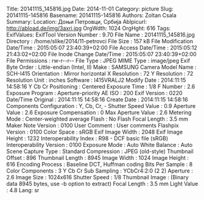 Title: 20141115_145816.jpg
Date: 2014-11-01
Category: picture
Slug: 20141115-145816
Basename: 20141115-145816
Authors: Zoltan Csala
Summary:
Location: Доњи Петровци, Србија
Ablpicurl: http://abload.de/img/3axri.jpg
OrgWdth: 1024
OrgHght: 616
Tags:
ExifValues: ExifTool Version Number : 9.70
            File Name : 20141115_145816.jpg
            Directory : /home/slike/2014/11-petrovci
            File Size : 157 kB
            File Modification Date/Time : 2015:05:07 23:40:39+02:00
            File Access Date/Time : 2015:05:12 21:43:02+02:00
            File Inode Change Date/Time : 2015:05:07 23:40:39+02:00
            File Permissions : rw-r--r--
            File Type : JPEG
            MIME Type : image/jpeg
            Exif Byte Order : Little-endian (Intel, II)
            Make : SAMSUNG
            Camera Model Name : SCH-I415
            Orientation : Mirror horizontal
            X Resolution : 72
            Y Resolution : 72
            Resolution Unit : inches
            Software : I415VRALJ2
            Modify Date : 2014:11:15 14:58:16
            Y Cb Cr Positioning : Centered
            Exposure Time : 1/8
            F Number : 2.6
            Exposure Program : Aperture-priority AE
            ISO : 200
            Exif Version : 0220
            Date/Time Original : 2014:11:15 14:58:16
            Create Date : 2014:11:15 14:58:16
            Components Configuration : Y, Cb, Cr, -
            Shutter Speed Value : 0.9
            Aperture Value : 2.6
            Exposure Compensation : 0
            Max Aperture Value : 2.6
            Metering Mode : Center-weighted average
            Flash : No Flash
            Focal Length : 3.5 mm
            Maker Note Version : 0100
            User Comment : User comments
            Flashpix Version : 0100
            Color Space : sRGB
            Exif Image Width : 2048
            Exif Image Height : 1232
            Interoperability Index : R98 - DCF basic file (sRGB)
            Interoperability Version : 0100
            Exposure Mode : Auto
            White Balance : Auto
            Scene Capture Type : Standard
            Compression : JPEG (old-style)
            Thumbnail Offset : 896
            Thumbnail Length : 8945
            Image Width : 1024
            Image Height : 616
            Encoding Process : Baseline DCT, Huffman coding
            Bits Per Sample : 8
            Color Components : 3
            Y Cb Cr Sub Sampling : YCbCr4:2:0 (2 2)
            Aperture : 2.6
            Image Size : 1024x616
            Shutter Speed : 1/8
            Thumbnail Image : (Binary data 8945 bytes, use -b option to extract)
            Focal Length : 3.5 mm
            Light Value : 4.8
Lang: sr

